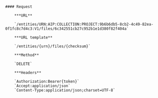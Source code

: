     #### Request

        ***URL**

        `/entities/URN:AIP:COLLECTION:PROJECT:9b6b6db5-8cb2-4c49-82ea-0f1fc8c7d4c3:V1/files/6c342551cb27c952b1e1d380f82f404a`

        ***URL template**

        `/entities/{urn}/files/{checksum}`

        ***Method**

        `DELETE`

        ***Headers**

        `Authorization:Bearer{token}`
        `Accept:application/json`
        `Content-Type:application/json;charset=UTF-8`
